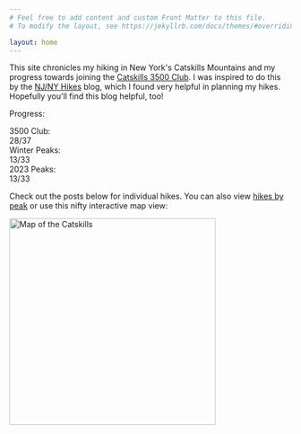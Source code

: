 ```yaml
---
# Feel free to add content and custom Front Matter to this file.
# To modify the layout, see https://jekyllrb.com/docs/themes/#overriding-theme-defaults

layout: home
---
```


This site chronicles my hiking in New York's Catskills Mountains and my progress towards joining the [Catskills 3500 Club][club]. I was inspired to do this by the [NJ/NY Hikes][njny] blog, which I found very helpful in planning my hikes. Hopefully you'll find this blog helpful, too!

Progress:

<div id="progress">
    <div class="progress-label">3500 Club:</div>
    <div id="progress-3500" class="progress-bar">
        <!--progress-3500-->
        <span class="winter complete" title="Balsam (Winter)"></span>
        <span class="winter complete" title="Blackhead (Winter)"></span>
        <span class="winter complete" title="Slide (Winter)"></span>
        <span class="winter complete" title="Panther (Winter)"></span>
        <span class="3500 complete" title="Thomas Cole"></span>
        <span class="3500 complete" title="Indian Head"></span>
        <span class="3500 complete" title="Black Dome"></span>
        <span class="3500 complete" title="Table"></span>
        <span class="3500 complete" title="Bearpen"></span>
        <span class="3500 complete" title="Cornell"></span>
        <span class="3500 complete" title="Kaaterskill High Peak"></span>
        <span class="3500 complete" title="Southwest Hunter"></span>
        <span class="3500 complete" title="Sugarloaf"></span>
        <span class="3500 complete" title="Peekamoose"></span>
        <span class="3500 complete" title="Lone"></span>
        <span class="3500 complete" title="Balsam"></span>
        <span class="3500 complete" title="Plateau"></span>
        <span class="3500 complete" title="Windham"></span>
        <span class="3500 complete" title="Vly"></span>
        <span class="3500 complete" title="Friday"></span>
        <span class="3500 complete" title="Hunter"></span>
        <span class="3500 complete" title="Wittenberg"></span>
        <span class="3500 complete" title="Balsam Cap"></span>
        <span class="3500 complete" title="Blackhead"></span>
        <span class="3500 complete" title="Slide"></span>
        <span class="3500 complete" title="Twin"></span>
        <span class="3500 complete" title="Rocky"></span>
        <span class="3500 complete" title="Fir"></span>
        <span class="3500 incomplete" title="Rusk"></span>
        <span class="3500 incomplete" title="Westkill"></span>
        <span class="3500 incomplete" title="Balsam Lake"></span>
        <span class="3500 incomplete" title="North Dome"></span>
        <span class="3500 incomplete" title="Halcott"></span>
        <span class="3500 incomplete" title="Eagle"></span>
        <span class="3500 incomplete" title="Big Indian"></span>
        <span class="3500 incomplete" title="Panther"></span>
        <span class="3500 incomplete" title="Sherrill"></span>
        <span class="summary">28/37</span>
        <!--/progress-3500-->
    </div>
    <div class="progress-label">Winter Peaks:</div>
    <div id="progress-winter" class="progress-bar">
        <!--progress-winter-->
        <span class="winter complete" title="Balsam"></span>
        <span class="winter complete" title="Lone"></span>
        <span class="winter complete" title="Balsam Cap"></span>
        <span class="winter complete" title="Blackhead"></span>
        <span class="winter complete" title="Table"></span>
        <span class="winter complete" title="Slide"></span>
        <span class="winter complete" title="Bearpen"></span>
        <span class="winter complete" title="Peekamoose"></span>
        <span class="winter complete" title="Friday"></span>
        <span class="winter complete" title="Vly"></span>
        <span class="winter complete" title="Panther"></span>
        <span class="winter complete" title="Rocky"></span>
        <span class="winter complete" title="Fir"></span>
        <span class="winter incomplete" title="Thomas Cole"></span>
        <span class="winter incomplete" title="Westkill"></span>
        <span class="winter incomplete" title="Indian Head"></span>
        <span class="winter incomplete" title="Black Dome"></span>
        <span class="winter incomplete" title="Halcott"></span>
        <span class="winter incomplete" title="Eagle"></span>
        <span class="winter incomplete" title="Big Indian"></span>
        <span class="winter incomplete" title="Sherrill"></span>
        <span class="winter incomplete" title="Cornell"></span>
        <span class="winter incomplete" title="Rusk"></span>
        <span class="winter incomplete" title="Kaaterskill High Peak"></span>
        <span class="winter incomplete" title="North Dome"></span>
        <span class="winter incomplete" title="Southwest Hunter"></span>
        <span class="winter incomplete" title="Sugarloaf"></span>
        <span class="winter incomplete" title="Plateau"></span>
        <span class="winter incomplete" title="Windham"></span>
        <span class="winter incomplete" title="Hunter"></span>
        <span class="winter incomplete" title="Wittenberg"></span>
        <span class="winter incomplete" title="Balsam Lake"></span>
        <span class="winter incomplete" title="Twin"></span>
        <span class="summary">13/33</span>
        <!--/progress-winter-->
    </div>
    <div class="progress-label">2023 Peaks:</div>
    <div id="progress-2023" class="progress-bar">
        <!--progress-2023-->
        <span class="complete" title="Balsam"></span>
        <span class="complete" title="Lone"></span>
        <span class="complete" title="Balsam Cap"></span>
        <span class="complete" title="Blackhead"></span>
        <span class="complete" title="Table"></span>
        <span class="complete" title="Slide"></span>
        <span class="complete" title="Bearpen"></span>
        <span class="complete" title="Peekamoose"></span>
        <span class="complete" title="Friday"></span>
        <span class="complete" title="Vly"></span>
        <span class="complete" title="Panther"></span>
        <span class="complete" title="Rocky"></span>
        <span class="complete" title="Fir"></span>
        <span class="incomplete" title="Thomas Cole"></span>
        <span class="incomplete" title="Westkill"></span>
        <span class="incomplete" title="Indian Head"></span>
        <span class="incomplete" title="Black Dome"></span>
        <span class="incomplete" title="Halcott"></span>
        <span class="incomplete" title="Eagle"></span>
        <span class="incomplete" title="Big Indian"></span>
        <span class="incomplete" title="Sherrill"></span>
        <span class="incomplete" title="Cornell"></span>
        <span class="incomplete" title="Rusk"></span>
        <span class="incomplete" title="Kaaterskill High Peak"></span>
        <span class="incomplete" title="North Dome"></span>
        <span class="incomplete" title="Southwest Hunter"></span>
        <span class="incomplete" title="Sugarloaf"></span>
        <span class="incomplete" title="Plateau"></span>
        <span class="incomplete" title="Windham"></span>
        <span class="incomplete" title="Hunter"></span>
        <span class="incomplete" title="Wittenberg"></span>
        <span class="incomplete" title="Balsam Lake"></span>
        <span class="incomplete" title="Twin"></span>
        <span class="summary">13/33</span>
        <!--/progress-2023-->
    </div>
</div>

Check out the posts below for individual hikes. You can also view [hikes by peak] or use this nifty interactive map view:

[<img src="/catskills/assets/img/map-preview.png" width="368" height="368" alt="Map of the Catskills">](map/)

[club]: http://catskill-3500-club.org/
[njny]: https://www.njnyhikes.com/p/map.html
[hikes by peak]: peaks.html
